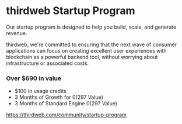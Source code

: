# thirdweb Startup Program

Our startup program is designed to help you build, scale, and generate revenue.

<!-- <figure><img src=".gitbook/assets/image (1).png" alt=""><figcaption></figcaption></figure> -->

thirdweb, we're committed to ensuring that the next wave of consumer applications can focus on creating excellent user experiences with blockchain as a powerful backend tool, without worrying about infrastructure or associated costs.

### Over $690 in value  <a href="#over-usd690-in-value" id="over-usd690-in-value"></a>

* $100 in usage credits
* 3 Months of Growth for $0 ($297 Value) 
* 3 Months of Standard Engine $0 ($297 Value)

https://thirdweb.com/community/startup-program